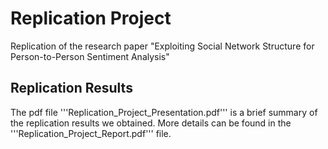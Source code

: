 # Replication Project
Replication of the research paper "Exploiting Social Network Structure for Person-to-Person Sentiment Analysis"

## Replication Results
The pdf file '''Replication_Project_Presentation.pdf''' is a brief summary of the replication results we obtained. More details can be found in the '''Replication_Project_Report.pdf''' file.
